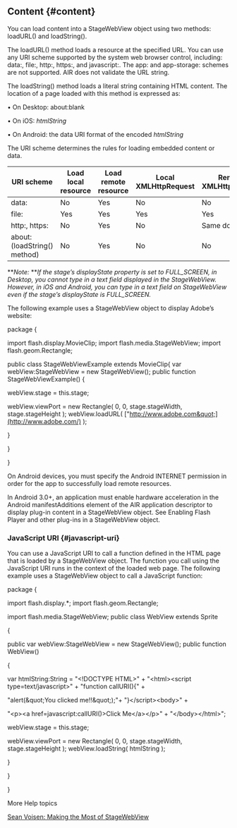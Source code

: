 ## Content {#content}

You can load content into a StageWebView object using two methods: loadURL() and loadString().

The loadURL() method loads a resource at the specified URL. You can use any URI scheme supported by the system web browser control, including: data:, file:, http:, https:, and javascript:. The app: and app-storage: schemes are not supported. AIR does not validate the URL string.

The loadString() method loads a literal string containing HTML content. The location of a page loaded with this method is expressed as:

• On Desktop: about:blank

• On iOS: _htmlString_

• On Android: the data URI format of the encoded _htmlString_

The URI scheme determines the rules for loading embedded content or data.

| **URI scheme** | **Load local resource** | **Load remote resource** | **Local XMLHttpRequest** | **Remote XMLHttpRequest** |
| --- | --- | --- | --- | --- |
| data: | No | Yes | No | No |
| file: | Yes | Yes | Yes | Yes |
| http:, https: | No | Yes | No | Same domain |
| about: (loadString() method) | No | Yes | No | No |

**_Note:_ **_If the stage’s displayState property is set to FULL_SCREEN, in Desktop, you cannot type in a text field displayed in the StageWebView. However, in iOS and Android, you can type in a text field on StageWebView even if the stage’s displayState is FULL_SCREEN._

The following example uses a StageWebView object to display Adobe’s website:

package {

import flash.display.MovieClip; import flash.media.StageWebView; import flash.geom.Rectangle;

public class StageWebViewExample extends MovieClip{ var webView:StageWebView = new StageWebView(); public function StageWebViewExample() {

webView.stage = this.stage;

webView.viewPort = new Rectangle( 0, 0, stage.stageWidth, stage.stageHeight ); webView.loadURL( [&quot;http://www.adobe.com&quot;](http://www.adobe.com/) );

}

}

}

On Android devices, you must specify the Android INTERNET permission in order for the app to successfully load remote resources.

In Android 3.0+, an application must enable hardware acceleration in the Android manifestAdditions element of the AIR application descriptor to display plug-in content in a StageWebView object. See Enabling Flash Player and other plug-ins in a StageWebView object.

### JavaScript URI {#javascript-uri}

You can use a JavaScript URI to call a function defined in the HTML page that is loaded by a StageWebView object. The function you call using the JavaScript URI runs in the context of the loaded web page. The following example uses a StageWebView object to call a JavaScript function:

package {

import flash.display.*; import flash.geom.Rectangle;

import flash.media.StageWebView; public class WebView extends Sprite

{

public var webView:StageWebView = new StageWebView(); public function WebView()

{

var htmlString:String = &quot;&lt;!DOCTYPE HTML&gt;&quot; + &quot;&lt;html&gt;&lt;script type=text/javascript&gt;&quot; + &quot;function callURI(){&quot; +

&quot;alert(\&quot;You clicked me!!\&quot;);&quot;+ &quot;}&lt;/script&gt;&lt;body&gt;&quot; +

&quot;&lt;p&gt;&lt;a href=javascript:callURI()&gt;Click Me&lt;/a&gt;&lt;/p&gt;&quot; + &quot;&lt;/body&gt;&lt;/html&gt;&quot;;

webView.stage = this.stage;

webView.viewPort = new Rectangle( 0, 0, stage.stageWidth, stage.stageHeight ); webView.loadString( htmlString );

}

}

}

More Help topics

[Sean Voisen: Making the Most of StageWebView](http://voisen.org/blog/2010/10/making-the-most-of-stagewebview/)